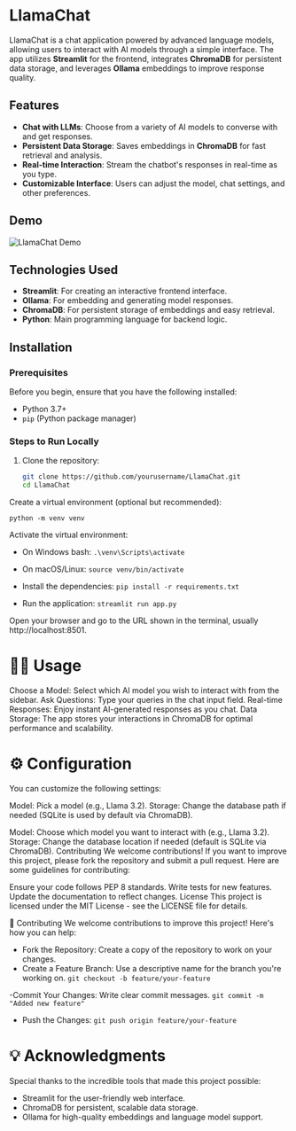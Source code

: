 # LlamaChat

LlamaChat is a chat application powered by advanced language models, allowing users to interact with AI models through a simple interface. The app utilizes **Streamlit** for the frontend, integrates **ChromaDB** for persistent data storage, and leverages **Ollama** embeddings to improve response quality. 

## Features

- **Chat with LLMs**: Choose from a variety of AI models to converse with and get responses.
- **Persistent Data Storage**: Saves embeddings in **ChromaDB** for fast retrieval and analysis.
- **Real-time Interaction**: Stream the chatbot's responses in real-time as you type.
- **Customizable Interface**: Users can adjust the model, chat settings, and other preferences.

## Demo

![LlamaChat Demo](assets/demo.gif)

## Technologies Used

- **Streamlit**: For creating an interactive frontend interface.
- **Ollama**: For embedding and generating model responses.
- **ChromaDB**: For persistent storage of embeddings and easy retrieval.
- **Python**: Main programming language for backend logic.

## Installation

### Prerequisites

Before you begin, ensure that you have the following installed:

- Python 3.7+
- `pip` (Python package manager)

### Steps to Run Locally

1. Clone the repository:
   ```bash
   git clone https://github.com/yourusername/LlamaChat.git
   cd LlamaChat
Create a virtual environment (optional but recommended):

`python -m venv venv`

Activate the virtual environment:

- On Windows bash: 
`.\venv\Scripts\activate`

- On macOS/Linux:
`source venv/bin/activate`

- Install the dependencies:
`pip install -r requirements.txt`

- Run the application:
`streamlit run app.py`

Open your browser and go to the URL shown in the terminal, usually http://localhost:8501.


# 🧑‍💻 Usage
Choose a Model: Select which AI model you wish to interact with from the sidebar.
Ask Questions: Type your queries in the chat input field.
Real-time Responses: Enjoy instant AI-generated responses as you chat.
Data Storage: The app stores your interactions in ChromaDB for optimal performance and scalability.

# ⚙️ Configuration
You can customize the following settings:

Model: Pick a model (e.g., Llama 3.2).
Storage: Change the database path if needed (SQLite is used by default via ChromaDB).

Model: Choose which model you want to interact with (e.g., Llama 3.2).
Storage: Change the database location if needed (default is SQLite via ChromaDB).
Contributing
We welcome contributions! If you want to improve this project, please fork the repository and submit a pull request. Here are some guidelines for contributing:

Ensure your code follows PEP 8 standards.
Write tests for new features.
Update the documentation to reflect changes.
License
This project is licensed under the MIT License - see the LICENSE file for details.

🤝 Contributing
We welcome contributions to improve this project! Here's how you can help:

- Fork the Repository: Create a copy of the repository to work on your changes.
- Create a Feature Branch: Use a descriptive name for the branch you're working on.
`git checkout -b feature/your-feature`

-Commit Your Changes: Write clear commit messages.
`git commit -m "Added new feature"`

- Push the Changes:
`git push origin feature/your-feature`



# 💡 Acknowledgments
Special thanks to the incredible tools that made this project possible:

- Streamlit for the user-friendly web interface.
- ChromaDB for persistent, scalable data storage.
- Ollama for high-quality embeddings and language model support.
